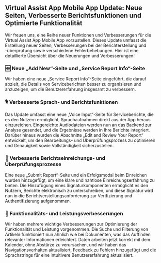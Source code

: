 ## Virtual Assist App Mobile App Update: Neue Seiten, Verbesserte Berichtsfunktionen und Optimierte Funktionalität

Wir freuen uns, eine Reihe neuer Funktionen und Verbesserungen für die Virtual Assist App Mobile App vorzustellen. Dieses Update umfasst die Erstellung neuer Seiten, Verbesserungen bei der Berichterstellung und -überprüfung sowie verschiedene Fehlerbehebungen. Hier ist eine detaillierte Übersicht über die Neuerungen und Verbesserungen!

### 🆕 **Neue „Add New“-Seite und „Service Report Info“-Seite**

Wir haben eine neue „Service Report Info“-Seite eingeführt, die darauf abzielt, die Details von Serviceberichten besser zu organisieren und anzuzeigen, um die Benutzererfahrung insgesamt zu verbessern.

### 🎙️ **Verbesserte Sprach- und Berichtsfunktionen**

Das Update umfasst eine neue „Voice Input“-Seite für Serviceberichte, die es den Nutzern ermöglicht, Sprachaufnahmen direkt aus der App heraus einzureichen. Eingereichte Audiodateien werden nun an das Backend zur Analyse gesendet, und die Ergebnisse werden in Ihre Berichte integriert. Darüber hinaus wurden die Abschnitte „Edit and Review Your Report“ entwickelt, um den Bearbeitungs- und Überprüfungsprozess zu optimieren und Genauigkeit sowie Vollständigkeit sicherzustellen.

### 📝 **Verbesserte Berichtseinreichungs- und Überprüfungsprozesse**

Eine neue „Submit Report“-Seite und ein Erfolgsmodal beim Einreichen wurden hinzugefügt, um eine klare und nahtlose Einreichungserfahrung zu bieten. Die Hinzufügung eines Signaturkomponenten ermöglicht es den Nutzern, Berichte elektronisch zu unterschreiben, und diese Signatur wird nun in die Berichtserstellungsanforderung zur Verifizierung und Authentifizierung aufgenommen.

### 🔧 **Funktionalitäts- und Leistungsverbesserungen**

Wir haben mehrere wichtige Verbesserungen zur Optimierung der Funktionalität und Leistung vorgenommen. Die Suche und Filterung von Artikeln funktioniert nun ähnlich wie bei Dokumenten, was das Auffinden relevanter Informationen erleichtert. Daten arbeiten jetzt korrekt mit dem Kalender, ohne Abstürze zu verursachen, und wir haben das Navigationsverhalten aktualisiert, Feedback zu Fehlern hinzugefügt und die Sprachstrings für eine intuitivere Benutzererfahrung aktualisiert.
